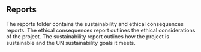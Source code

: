 ## Reports
The reports folder contains the sustainability and ethical consequences reports. 
The ethical consequences report outlines the ethical considerations of the project.
The sustainability report outlines how the project is sustainable and the UN sustainability goals it meets.

